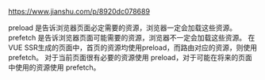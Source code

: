 https://www.jianshu.com/p/8920dc078689

preload 是告诉浏览器页面必定需要的资源，浏览器一定会加载这些资源。
prefetch 是告诉浏览器页面可能需要的资源，浏览器不一定会加载这些资源。
在VUE SSR生成的页面中，首页的资源均使用preload，而路由对应的资源，则使用prefetch。
对于当前页面很有必要的资源使用 preload，对于可能在将来的页面中使用的资源使用 prefetch。

